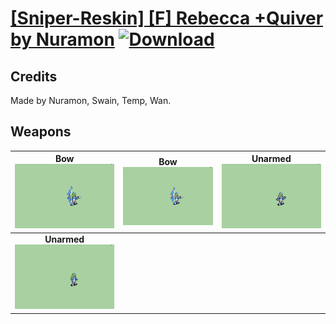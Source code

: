 # [\[Sniper-Reskin\] \[F\] Rebecca +Quiver by Nuramon](./) [![Download](https://img.shields.io/badge/Download-%5BSniper--Reskin%5D%20%5BF%5D%20Rebecca%20+Quiver%20by%20Nuramon-red)](https://minhaskamal.github.io/DownGit/#/home?url=https://github.com/Klokinator/FE-Repo/tree/main/Battle%20Animations/Infantry%20-%20(Bow)%20Snipers%20and%20Ballistae/%5BSniper-Reskin%5D%20%5BF%5D%20Rebecca%20+Quiver%20by%20Nuramon)
## Credits

Made by Nuramon, Swain, Temp, Wan.

## Weapons

| <b>Bow</b><br/><img alt="Bow animation" src="./5.%20Bow%20(With%20Recoil)/Bow.gif"/> | <b>Bow</b><br/><img alt="Bow animation" src="./5.%20Bow%20(Without%20Recoil)/Bow.gif"/> | <b>Unarmed</b><br/><img alt="Unarmed animation" src="./8.%20Unarmed%20(With%20Quiver)/Unarmed.gif"/> |
| :---: | :---: | :---: |
| <b>Unarmed</b><br/><img alt="Unarmed animation" src="./8.%20Unarmed%20(Without%20Quiver)/Unarmed.gif"/> |
